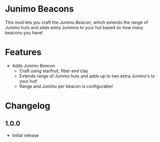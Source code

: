 # Junimo Beacons

This mod lets you craft the *Junimo Beacon*, which extends the range of Junimo huts and adds extra Junimos to your hut based on how many beacons you have!

# Features

* Adds *Junimo Beacon*
	* Craft using starfruit, fiber and clay
	* Extends range of Junimo huts and adds up to two extra Junimo's to your hut!
	* Range and Junimo per beacon is configurable!

# Changelog

## 1.0.0

* Initial release

